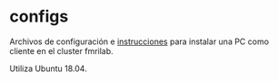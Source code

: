 # configs

Archivos de configuración e [instrucciones](https://github.com/lconcha/configs/blob/master/client_18-04.md) para instalar una PC como cliente en el cluster fmrilab.

Utiliza Ubuntu 18.04.
 
